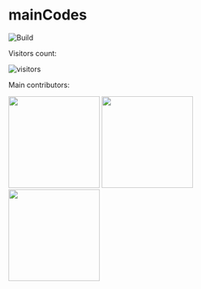 # mainCodes

![Build](https://travis-ci.org/OpenUniCodingProjects/mainCodes.svg?branch=Master)

Visitors count:

![visitors](https://visitor-badge.glitch.me/badge?page_id=${your.username}.${your.repo.id})

Main contributors:

<img height="180em" src="https://github-readme-stats.vercel.app/api?username=RomanR-dev&show_icons=true&hide_border=true&&count_private=true&include_all_commits=true" />
<img height="180em" src="https://github-readme-stats.vercel.app/api?username=Sashalisits&show_icons=true&hide_border=true&&count_private=true&include_all_commits=true" />
<img height="180em" src="https://github-readme-stats.vercel.app/api?username=pavel-codes&show_icons=true&hide_border=true&&count_private=true&include_all_commits=true" />

